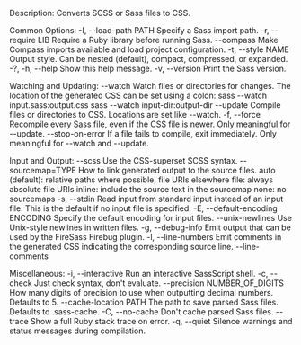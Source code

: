Description:
  Converts SCSS or Sass files to CSS.

Common Options:
    -I, --load-path PATH             Specify a Sass import path.
    -r, --require LIB                Require a Ruby library before running Sass.
        --compass                    Make Compass imports available and load project configuration.
    -t, --style NAME                 Output style. Can be nested (default), compact, compressed, or expanded.
    -?, -h, --help                   Show this help message.
    -v, --version                    Print the Sass version.

Watching and Updating:
        --watch                      Watch files or directories for changes.
                                     The location of the generated CSS can be set using a colon:
                                       sass --watch input.sass:output.css
                                       sass --watch input-dir:output-dir
        --update                     Compile files or directories to CSS.
                                     Locations are set like --watch.
    -f, --force                      Recompile every Sass file, even if the CSS file is newer.
                                     Only meaningful for --update.
        --stop-on-error              If a file fails to compile, exit immediately.
                                     Only meaningful for --watch and --update.

Input and Output:
        --scss                       Use the CSS-superset SCSS syntax.
        --sourcemap=TYPE             How to link generated output to the source files.
                                       auto (default): relative paths where possible, file URIs elsewhere
                                       file: always absolute file URIs
                                       inline: include the source text in the sourcemap
                                       none: no sourcemaps
    -s, --stdin                      Read input from standard input instead of an input file.
                                     This is the default if no input file is specified.
    -E, --default-encoding ENCODING  Specify the default encoding for input files.
        --unix-newlines              Use Unix-style newlines in written files.
    -g, --debug-info                 Emit output that can be used by the FireSass Firebug plugin.
    -l, --line-numbers               Emit comments in the generated CSS indicating the corresponding source line.
        --line-comments

Miscellaneous:
    -i, --interactive                Run an interactive SassScript shell.
    -c, --check                      Just check syntax, don't evaluate.
        --precision NUMBER_OF_DIGITS How many digits of precision to use when outputting decimal numbers.
                                     Defaults to 5.
        --cache-location PATH        The path to save parsed Sass files. Defaults to .sass-cache.
    -C, --no-cache                   Don't cache parsed Sass files.
        --trace                      Show a full Ruby stack trace on error.
    -q, --quiet                      Silence warnings and status messages during compilation.